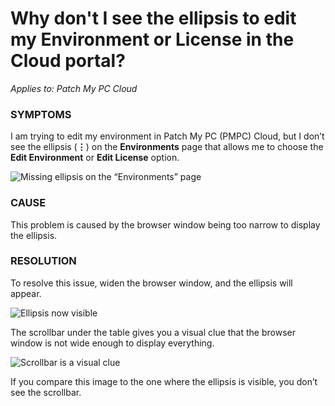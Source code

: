 # Why don't I see the ellipsis to edit my Environment or License in the Cloud portal?

_Applies to: Patch My PC Cloud_

### SYMPTOMS

I am trying to edit my environment in Patch My PC (PMPC) Cloud, but I don’t see the ellipsis (**⋮**) on the **Environments** page that allows me to choose the **Edit Environment** or **Edit License** option.

![Missing ellipsis on the “Environments” page](../../../.gitbook/assets/image-\(1754\).png)

### CAUSE

This problem is caused by the browser window being too narrow to display the ellipsis.

### RESOLUTION

To resolve this issue, widen the browser window, and the ellipsis will appear.

![Ellipsis now visible](../../../.gitbook/assets/image-\(1756\).png)

The scrollbar under the table gives you a visual clue that the browser window is not wide enough to display everything.

![Scrollbar is a visual clue](../../../.gitbook/assets/image-\(1757\).png)

If you compare this image to the one where the ellipsis is visible, you don’t see the scrollbar.
